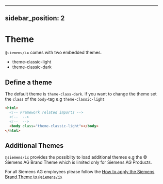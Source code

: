 <!--
SPDX-FileCopyrightText: 2022 Siemens AG

SPDX-License-Identifier: MIT
-->

---
sidebar_position: 2
---

# Theme

`@siemens/ix` comes with two embedded themes.

- theme-classic-light
- theme-classic-dark

## Define a theme

The default theme is `theme-class-dark`. If you want to change the theme set the `class` of the `body`-tag e.g `theme-classic-light`

```html
<html>
  <!-- Framework related imports -->
  <!--  -->
  <!--  -->
  <body class="theme-classic-light"></body>
</html>
```

## Additional Themes

`@siemens/ix` provides the possiblity to load additional themes e.g the © Siemens AG Brand Theme which is limited only for Siemens AG Products.

For all Siemens AG employees please follow the [How to apply the Siemens Brand Theme to `@siemens/ix`](https://www.siemens.com)
